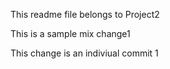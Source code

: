 This readme file belongs to Project2

This is a sample mix change1

This change is an indiviual commit 1